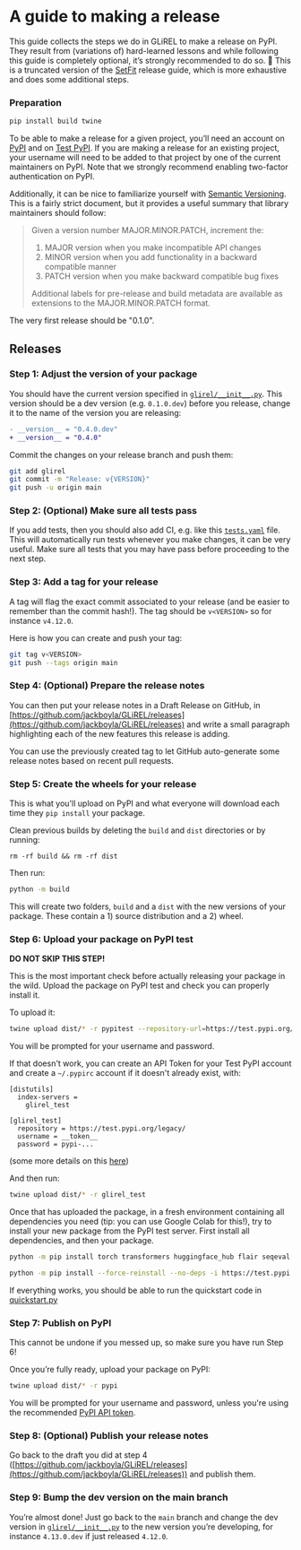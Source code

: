 # A guide to making a release

This guide collects the steps we do in GLiREL to make a release on PyPI. They result from (variations of) hard-learned lessons and while following this guide is completely optional, it’s strongly recommended to do so. 🙂 This is a truncated version of the [SetFit](https://github.com/huggingface/setfit/blob/main/RELEASE.md) release guide, which is more exhaustive and does some additional steps.

### Preparation

```bash
pip install build twine
```

To be able to make a release for a given project, you’ll need an account on [PyPI](https://pypi.org/) and on [Test PyPI](https://test.pypi.org/). If you are making a release for an existing project, your username will need to be added to that project by one of the current maintainers on PyPI. Note that we strongly recommend enabling two-factor authentication on PyPI.

Additionally, it can be nice to familiarize yourself with [Semantic Versioning](https://semver.org/). This is a fairly strict document, but it provides a useful summary that library maintainers should follow:

> Given a version number MAJOR.MINOR.PATCH, increment the:
> 
> 1. MAJOR version when you make incompatible API changes
> 2. MINOR version when you add functionality in a backward compatible manner
> 3. PATCH version when you make backward compatible bug fixes
> 
> Additional labels for pre-release and build metadata are available as extensions to the MAJOR.MINOR.PATCH format.

The very first release should be "0.1.0".

## Releases

### Step 1: Adjust the version of your package

You should have the current version specified in [`glirel/__init__.py`](glirel/__init__.py). This version should be a dev version (e.g. `0.1.0.dev`) before you release, change it to the name of the version you are releasing:

```diff
- __version__ = "0.4.0.dev"
+ __version__ = "0.4.0"
```

Commit the changes on your release branch and push them:

```bash
git add glirel
git commit -m "Release: v{VERSION}"
git push -u origin main
```

### Step 2: (Optional) Make sure all tests pass

If you add tests, then you should also add CI, e.g. like this [`tests.yaml`](https://github.com/tomaarsen/SpanMarkerNER/blob/main/.github/workflows/tests.yaml) file. This will automatically run tests whenever you make changes, it can be very useful. Make sure all tests that you may have pass before proceeding to the next step.

### Step 3: Add a tag for your release

A tag will flag the exact commit associated to your release (and be easier to remember than the commit hash!). The tag should be `v<VERSION>` so for instance `v4.12.0`. 

Here is how you can create and push your tag:

```bash
git tag v<VERSION>
git push --tags origin main
```

### Step 4: (Optional) Prepare the release notes

You can then put your release notes in a Draft Release on GitHub, in [https://github.com/jackboyla/GLiREL/releases](https://github.com/jackboyla/GLiREL/releases) and write a small paragraph highlighting each of the new features this release is adding.

You can use the previously created tag to let GitHub auto-generate some release notes based on recent pull requests.

### Step 5: Create the wheels for your release

This is what you'll upload on PyPI and what everyone will download each time they `pip install` your package.

Clean previous builds by deleting the `build` and `dist` directories or by running:

```
rm -rf build && rm -rf dist
```

Then run:

```bash
python -m build
```

This will create two folders, `build` and a `dist` with the new versions of your package. These contain a 1) source distribution and a 2) wheel.

### Step 6: Upload your package on PyPI test

**DO NOT SKIP THIS STEP!**

This is the most important check before actually releasing your package in the wild. Upload the package on PyPI test and check you can properly install it.

To upload it:

```bash
twine upload dist/* -r pypitest --repository-url=https://test.pypi.org/legacy/
```

You will be prompted for your username and password. 

If that doesn't work, you can create an API Token for your Test PyPI account and create a `~/.pypirc` account if it doesn't already exist, with:

```
[distutils]
  index-servers =
    glirel_test

[glirel_test]
  repository = https://test.pypi.org/legacy/
  username = __token__
  password = pypi-...
```
(some more details on this [here](https://pypi.org/help/#apitoken))

And then run:
```bash
twine upload dist/* -r glirel_test
```

Once that has uploaded the package, in a fresh environment containing all dependencies you need (tip: you can use Google Colab for this!), try to install your new package from the PyPI test server. First install all dependencies, and then your package.

```bash
python -m pip install torch transformers huggingface_hub flair seqeval tqdm
```

```bash
python -m pip install --force-reinstall --no-deps -i https://test.pypi.org/simple/ glirel 
```

If everything works, you should be able to run the quickstart code in [quickstart.py](./quickstart.py)

### Step 7: Publish on PyPI

This cannot be undone if you messed up, so make sure you have run Step 6!

Once you’re fully ready, upload your package on PyPI:

```bash
twine upload dist/* -r pypi
```

You will be prompted for your username and password, unless you're using the recommended [PyPI API token](https://pypi.org/help/#apitoken). 

### Step 8: (Optional) Publish your release notes

Go back to the draft you did at step 4 ([https://github.com/jackboyla/GLiREL/releases](https://github.com/jackboyla/GLiREL/releases)) and publish them.

### Step 9: Bump the dev version on the main branch

You’re almost done! Just go back to the `main` branch and change the dev version in [`glirel/__init__.py`](glirel/__init__.py) to the new version you’re developing, for instance `4.13.0.dev` if just released `4.12.0`.
